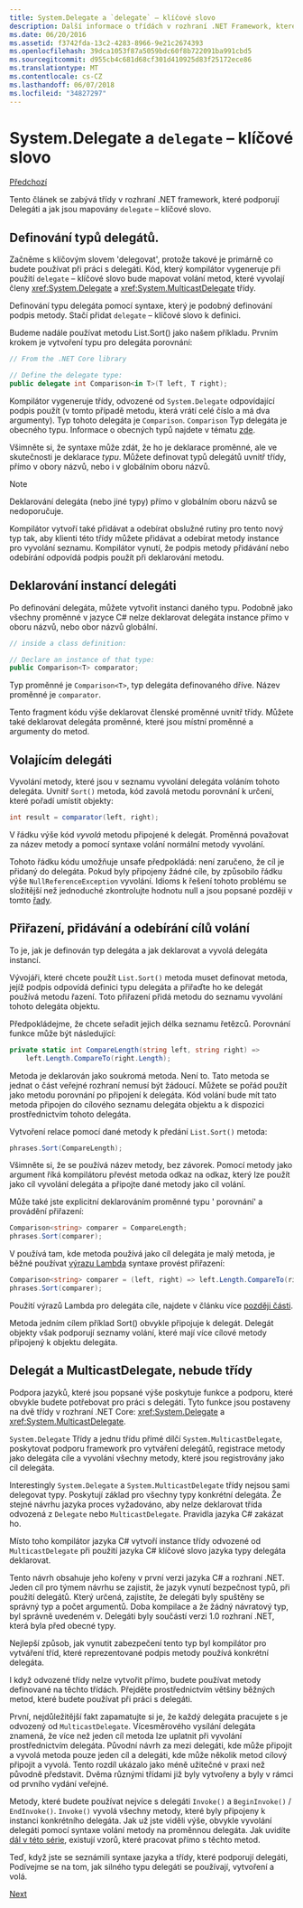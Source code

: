 ```yaml
---
title: System.Delegate a `delegate` – klíčové slovo
description: Další informace o třídách v rozhraní .NET Framework, které podporují Delegáti a ty mapování do – klíčové slovo 'delegovat'.
ms.date: 06/20/2016
ms.assetid: f3742fda-13c2-4283-8966-9e21c2674393
ms.openlocfilehash: 39dca1053f87a5059bdc60f8b722091ba991cbd5
ms.sourcegitcommit: d955cb4c681d68cf301d410925d83f25172ece86
ms.translationtype: MT
ms.contentlocale: cs-CZ
ms.lasthandoff: 06/07/2018
ms.locfileid: "34827297"
---
```

# <a name="systemdelegate-and-the-delegate-keyword"></a>System.Delegate a `delegate` – klíčové slovo

[Předchozí](delegates-overview.md)

Tento článek se zabývá třídy v rozhraní .NET framework, které podporují Delegáti a jak jsou mapovány `delegate` – klíčové slovo.

## <a name="defining-delegate-types"></a>Definování typů delegátů.

Začněme s klíčovým slovem 'delegovat', protože takové je primárně co budete používat při práci s delegáti. Kód, který kompilátor vygeneruje při použití `delegate` – klíčové slovo bude mapovat volání metod, které vyvolají členy <xref:System.Delegate> a <xref:System.MulticastDelegate> třídy. 

Definování typu delegáta pomocí syntaxe, který je podobný definování podpis metody. Stačí přidat `delegate` – klíčové slovo k definici.

Budeme nadále používat metodu List.Sort() jako našem příkladu. Prvním krokem je vytvoření typu pro delegáta porovnání:

```csharp
// From the .NET Core library

// Define the delegate type:
public delegate int Comparison<in T>(T left, T right);
```

Kompilátor vygeneruje třídy, odvozené od `System.Delegate` odpovídající podpis použít (v tomto případě metodu, která vrátí celé číslo a má dva argumenty). Typ tohoto delegáta je `Comparison`. `Comparison` Typ delegáta je obecného typu. Informace o obecných typů najdete v tématu [zde](generics.md).

Všimněte si, že syntaxe může zdát, že ho je deklarace proměnné, ale ve skutečnosti je deklarace *typu*. Můžete definovat typů delegátů uvnitř třídy, přímo v obory názvů, nebo i v globálním oboru názvů.

> [!NOTE]
> Deklarování delegáta (nebo jiné typy) přímo v globálním oboru názvů se nedoporučuje. 

Kompilátor vytvoří také přidávat a odebírat obslužné rutiny pro tento nový typ tak, aby klienti této třídy můžete přidávat a odebírat metody instance pro vyvolání seznamu. Kompilátor vynutí, že podpis metody přidávání nebo odebírání odpovídá podpis použít při deklarování metodu. 

## <a name="declaring-instances-of-delegates"></a>Deklarování instancí delegáti

Po definování delegáta, můžete vytvořit instanci daného typu.
Podobně jako všechny proměnné v jazyce C# nelze deklarovat delegáta instance přímo v oboru názvů, nebo obor názvů globální.

```csharp
// inside a class definition:

// Declare an instance of that type:
public Comparison<T> comparator;
```

Typ proměnné je `Comparison<T>`, typ delegáta definovaného dříve. Název proměnné je `comparator`.
 
 Tento fragment kódu výše deklarovat členské proměnné uvnitř třídy. Můžete také deklarovat delegáta proměnné, které jsou místní proměnné a argumenty do metod.

## <a name="invoking-delegates"></a>Volajícím delegáti

Vyvolání metody, které jsou v seznamu vyvolání delegáta voláním tohoto delegáta. Uvnitř `Sort()` metoda, kód zavolá metodu porovnání k určení, které pořadí umístit objekty:

```csharp
int result = comparator(left, right);
```

V řádku výše kód *vyvolá* metodu připojené k delegát.
Proměnná považovat za název metody a pomocí syntaxe volání normální metody vyvolání.

Tohoto řádku kódu umožňuje unsafe předpokládá: není zaručeno, že cíl je přidaný do delegáta. Pokud byly připojeny žádné cíle, by způsobilo řádku výše `NullReferenceException` vyvolání. Idioms k řešení tohoto problému se složitější než jednoduché zkontrolujte hodnotu null a jsou popsané později v tomto [řady](delegates-patterns.md).

## <a name="assigning-adding-and-removing-invocation-targets"></a>Přiřazení, přidávání a odebírání cílů volání

To je, jak je definován typ delegáta a jak deklarovat a vyvolá delegáta instancí.

Vývojáři, které chcete použít `List.Sort()` metoda muset definovat metoda, jejíž podpis odpovídá definici typu delegáta a přiřaďte ho ke delegát používá metodu řazení. Toto přiřazení přidá metodu do seznamu vyvolání tohoto delegáta objektu.

Předpokládejme, že chcete seřadit jejich délka seznamu řetězců. Porovnání funkce může být následující:

```csharp
private static int CompareLength(string left, string right) =>
    left.Length.CompareTo(right.Length);
```

Metoda je deklarován jako soukromá metoda. Není to. Tato metoda se jednat o část veřejné rozhraní nemusí být žádoucí. Můžete se pořád použít jako metodu porovnání po připojení k delegáta. Kód volání bude mít tato metoda připojen do cílového seznamu delegáta objektu a k dispozici prostřednictvím tohoto delegáta.

Vytvoření relace pomocí dané metody k předání `List.Sort()` metoda:

```csharp
phrases.Sort(CompareLength);
```

Všimněte si, že se používá název metody, bez závorek. Pomocí metody jako argument říká kompilátoru převést metoda odkaz na odkaz, který lze použít jako cíl vyvolání delegáta a připojte dané metody jako cíl volání.

Může také jste explicitní deklarováním proměnné typu ' porovnání<string>' a provádění přiřazení:

```csharp
Comparison<string> comparer = CompareLength;
phrases.Sort(comparer);
```

V používá tam, kde metoda používá jako cíl delegáta je malý metoda, je běžné používat [výrazu Lambda](lambda-expressions.md) syntaxe provést přiřazení:

```csharp
Comparison<string> comparer = (left, right) => left.Length.CompareTo(right.Length);
phrases.Sort(comparer);
```

Použití výrazů Lambda pro delegáta cíle, najdete v článku více [později části](delegates-patterns.md).

Metoda jedním cílem příklad Sort() obvykle připojuje k delegát. Delegát objekty však podporují seznamy volání, které mají více cílové metody připojený k objektu delegáta.

## <a name="delegate-and-multicastdelegate-classes"></a>Delegát a MulticastDelegate, nebude třídy

Podpora jazyků, které jsou popsané výše poskytuje funkce a podporu, které obvykle budete potřebovat pro práci s delegáti. Tyto funkce jsou postaveny na dvě třídy v rozhraní .NET Core: <xref:System.Delegate> a <xref:System.MulticastDelegate>.

`System.Delegate` Třídy a jednu třídu přímé dílčí `System.MulticastDelegate`, poskytovat podporu framework pro vytváření delegátů, registrace metody jako delegáta cíle a vyvolání všechny metody, které jsou registrovány jako cíl delegáta. 

Interestingly `System.Delegate` a `System.MulticastDelegate` třídy nejsou sami delegovat typy. Poskytují základ pro všechny typy konkrétní delegáta. Že stejné návrhu jazyka proces vyžadováno, aby nelze deklarovat třída odvozená z `Delegate` nebo `MulticastDelegate`. Pravidla jazyka C# zakázat ho.
 
Místo toho kompilátor jazyka C# vytvoří instance třídy odvozené od `MulticastDelegate` při použití jazyka C# klíčové slovo jazyka typy delegáta deklarovat.

Tento návrh obsahuje jeho kořeny v první verzi jazyka C# a rozhraní .NET. Jeden cíl pro týmem návrhu se zajistit, že jazyk vynutí bezpečnost typů, při použití delegátů. Který určená, zajistíte, že delegáti byly spuštěny se správný typ a počet argumentů. Doba kompilace a že žádný návratový typ, byl správně uvedeném v. Delegáti byly součástí verzi 1.0 rozhraní .NET, která byla před obecné typy.

Nejlepší způsob, jak vynutit zabezpečení tento typ byl kompilátor pro vytváření tříd, které reprezentované podpis metody používá konkrétní delegáta.

I když odvozené třídy nelze vytvořit přímo, budete používat metody definované na těchto třídách. Přejděte prostřednictvím většiny běžných metod, které budete používat při práci s delegáti.

První, nejdůležitější fakt zapamatujte si je, že každý delegáta pracujete s je odvozený od `MulticastDelegate`. Vícesměrového vysílání delegáta znamená, že více než jeden cíl metoda lze uplatnit při vyvolání prostřednictvím delegáta. Původní návrh za mezi delegáti, kde může připojit a vyvolá metoda pouze jeden cíl a delegáti, kde může několik metod cílový připojit a vyvolá. Tento rozdíl ukázalo jako méně užitečné v praxi než původně představit. Dvěma různými třídami již byly vytvořeny a byly v rámci od prvního vydání veřejné.

Metody, které budete používat nejvíce s delegáti `Invoke()` a `BeginInvoke()`  /  `EndInvoke()`. `Invoke()` vyvolá všechny metody, které byly připojeny k instanci konkrétního delegáta. Jak už jste viděli výše, obvykle vyvolání delegáti pomocí syntaxe volání metody na proměnnou delegáta. Jak uvidíte [dál v této série](delegates-patterns.md), existují vzorů, které pracovat přímo s těchto metod.

Teď, když jste se seznámili syntaxe jazyka a třídy, které podporují delegáti, Podívejme se na tom, jak silného typu delegáti se používají, vytvoření a volá.

[Next](delegates-strongly-typed.md)
